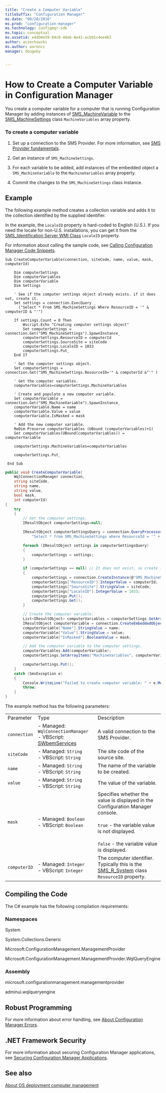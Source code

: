 ```yaml
---
title: "Create a Computer Variable"
titleSuffix: "Configuration Manager"
ms.date: "09/20/2016"
ms.prod: "configuration-manager"
ms.technology: configmgr-sdk
ms.topic: conceptual
ms.assetid: e4db0e59-84c0-44eb-8e41-acb91c4ee463
author: aczechowski
ms.author: aaroncz
manager: dougeby


---
```

# How to Create a Computer Variable in Configuration Manager
You create a computer variable for a computer that is running Configuration Manager by adding instances of [SMS_MachineVariable](../../develop/reference/osd/sms_machinevariable-server-wmi-class.md) to the [SMS_MachineSettings](../../develop/reference/osd/sms_machinesettings-server-wmi-class.md) class `MachineVariables` array property.  

### To create a computer variable  

1.  Set up a connection to the SMS Provider. For more information, see [SMS Provider fundamentals](../core/understand/sms-provider-fundamentals.md).  

2.  Get an instance of `SMS_MachineSettings`.  

3.  For each variable to be added, add instances of the embedded object a `SMS_MachineVariable` to the `MachineVariables` array property.  

4.  Commit the changes to the `SMS_MachineSettings` class instance.  

## Example  
 The following example method creates a collection variable and adds it to the collection identified by the supplied identifier.  

 In the example, the `LocaleID` property is hard-coded to English (U.S.). If you need the locale for non-U.S. installations, you can get it from the [SMS_Identification Server WMI Class](../../develop/reference/core/servers/configure/sms_identification-server-wmi-class.md) `LocaleID` property.  

 For information about calling the sample code, see [Calling Configuration Manager Code Snippets](../../develop/core/understand/calling-code-snippets.md).  

```vbs  
Sub CreateComputerVariable(connection, siteCode, name, value, mask, computerId)  

    Dim computerSettings  
    Dim computerVariables  
    Dim computerVariable  
    Dim Settings  

    ' See if the computer settings object already exists. if it does not, create it.  
    Set settings = connection.ExecQuery _  
      ("Select * From SMS_MachineSettings Where ResourceID = '" & computerID & "'")  

    If settings.Count = 0 Then  
        Wscript.Echo "Creating computer settings object"  
        Set computerSettings = connection.Get("SMS_MachineSettings").SpawnInstance_  
        computerSettings.ResourceID = computerId  
        computerSettings.SourceSite = siteCode  
        computerSettings.LocaleID = 1033  
        computerSettings.Put_  
    End If    

    ' Get the computer settings object.  
    Set computerSettings = connection.Get("SMS_MachineSettings.ResourceID='" & computerId &"'" )  

    ' Get the computer variables.  
    computerVariables=computerSettings.MachineVariables  

    ' Create and populate a new computer variable.  
    Set computerVariable = connection.Get("SMS_MachineVariable").SpawnInstance_  
    computerVariable.Name = name  
    computerVariable.Value = value  
    computerVariable.IsMasked = mask  

    ' Add the new computer variable.  
    ReDim Preserve computerVariables (UBound (computerVariables)+1)  
    Set computerVariables(UBound(computerVariables)) = computerVariable  

    computerSettings.MachineVariables=computerVariables  

    computerSettings.Put_  

 End Sub     
```  

```c#  
public void CreateComputerVariable(  
    WqlConnectionManager connection,  
    string siteCode,   
    string name,   
    string value,   
    bool mask,   
    int computerId)  
{  
    try  
    {  
        // Get the computer settings.  
        IResultObject computerSettings=null;  

        IResultObject computerSettingsQuery = connection.QueryProcessor.ExecuteQuery(  
            "Select * from SMS_MachineSettings where ResourceId = '" + computerId + "'");  

        foreach (IResultObject settings in computerSettingsQuery)  
        {  
            computerSettings = settings;  
        }  

        if (computerSettings == null) // It does not exist, so create it.  
        {  
            computerSettings = connection.CreateInstance(@"SMS_MachineSettings");  
            computerSettings["ResourceID"].IntegerValue = computerId;  
            computerSettings["SourceSite"].StringValue = siteCode;  
            computerSettings["LocaleID"].IntegerValue = 1033;  
            computerSettings.Put();  
            computerSettings.Get();  
        }  

        // Create the computer variable.  
        List<IResultObject> computerVariables = computerSettings.GetArrayItems("MachineVariables");  
        IResultObject computerVariable = connection.CreateEmbeddedObjectInstance("SMS_MachineVariable");  
        computerVariable["Name"].StringValue = name;  
        computerVariable["Value"].StringValue = value;  
        computerVariable["IsMasked"].BooleanValue = mask;  

        // Add the computer variable to the computer settings.  
        computerVariables.Add(computerVariable);  
        computerSettings.SetArrayItems("MachineVariables", computerVariables);  

        computerSettings.Put();  
    }  
    catch (SmsException e)  
    {  
        Console.WriteLine("Failed to create computer variable: " + e.Message);  
        throw;  
    }  
}  

```  

 The example method has the following parameters:  

||||  
|-|-|-|  
|Parameter|Type|Description|  
|`connection`|-   Managed: `WqlConnectionManager`<br />-   VBScript: [SWbemServices](https://msdn.microsoft.com/library/aa393854.aspx)|A valid connection to the SMS Provider.|  
|`siteCode`|-   Managed: `String`<br />-   VBScript: `String`|The site code of the source site.|  
|`name`|-   Managed: `String`<br />-   VBScript: `String`|The name of the variable to be created.|  
|`value`|-   Managed: `String`<br />-   VBScript: `String`|The value of the variable.|  
|`mask`|-   Managed: `Boolean`<br />-   VBScript: `Boolean`|Specifies whether the value is displayed in the Configuration Manager console.<br /><br /> `true` - the variable value is not displayed.<br /><br /> `false` - the variable value is displayed.|  
|`computerID`|-   Managed: `Integer`<br />-   VBScript: `Integer`|The computer identifier. Typically this is the [SMS_R_System](../../develop/reference/core/clients/manage/sms_r_system-server-wmi-class.md) class `ResourceID` property.|  

## Compiling the Code  
 The C# example has the following compilation requirements:  

### Namespaces  
 System  

 System.Collections.Generic  

 Microsoft.ConfigurationManagement.ManagementProvider  

 Microsoft.ConfigurationManagement.ManagementProvider.WqlQueryEngine  

### Assembly  
 microsoft.configurationmanagement.managementprovider  

 adminui.wqlqueryengine  

## Robust Programming  
 For more information about error handling, see [About Configuration Manager Errors](../../develop/core/understand/about-configuration-manager-errors.md).  

## .NET Framework Security  
 For more information about securing Configuration Manager applications, see [Securing Configuration Manager Applications](../../develop/core/understand/securing-configuration-manager-applications.md).  

## See also

[About OS deployment computer management](about-computer-management.md)
